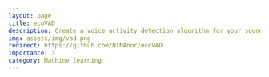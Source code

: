 ```yaml
---
layout: page
title: ecoVAD
description: Create a voice activity detection algorithm for your soundscapes
img: assets/img/vad.png
redirect: https://github.com/NINAnor/ecoVAD
importance: 3
category: Machine learning
---
```


